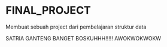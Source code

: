 # FINAL_PROJECT
Membuat sebuah project dari pembelajaran struktur data

SATRIA GANTENG BANGET BOSKUHHH!!!!!
AWOKWOKWOKW